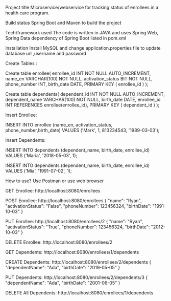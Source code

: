 Project title
Microservice/webservice for tracking status of enrollees in a health care program.

Build status
Spring Boot and Maven to build the project

Tech/framework used
The code is written in JAVA and uses Spring Web, Spring Data dependency of Spring Boot listed in pom.xml

Installation
Install MySQL and change application.properties file to update database url ,username and password

 Create Tables :

 Create table enrollee(
   enrollee_id INT NOT NULL AUTO_INCREMENT,
   name_en VARCHAR(100) NOT NULL,
   activation_status BIT NOT NULL,
   phone_number INT,
   birth_date DATE,
   PRIMARY KEY ( enrollee_id )
);

Create table dependents(
   dependent_id INT NOT NULL AUTO_INCREMENT,
   dependent_name VARCHAR(100) NOT NULL,
   birth_date DATE,
   enrollee_id INT REFERENCES enrollee(enrollee_id),
   PRIMARY KEY ( dependent_id )
);

Insert Enrollee:

INSERT INTO enrollee
   (name_en, activation_status, phone_number,birth_date)
   VALUES
   ('Mark', 1, 813234543, '1989-03-03');

Insert Dependents:

INSERT INTO dependents
(dependent_name, birth_date, enrollee_id)
VALUES
('Maria', '2018-05-03', 1);

INSERT INTO dependents
(dependent_name, birth_date, enrollee_id)
VALUES
('Mia', '1991-07-02', 1);

How to use?
Use Postman or use web browser

GET Enrollee:
http://localhost:8080/enrollees

POST Enrollee:
http://localhost:8080/enrollees
{
    "name": "Ryan",
    "activationStatus": "False",
    "phoneNumber": 123456324,
    "birthDate": "1991-10-03"
}

PUT Enrollee:
http://localhost:8080/enrollees/2
{
    "name": "Ryan",
    "activationStatus": "True",
    "phoneNumber": 123456324,
    "birthDate": "2012-10-03"
}

DELETE Enrollee:
http://localhost:8080/enrollees/2

GET Dependents:
http://localhost:8080/enrollees/1/dependents

CREATE Dependents:
http://localhost:8080/enrollees/2/dependents
{
    "dependentName": "Ada",
    "birthDate": "2019-05-05"
}

PUT Dependents:
http://localhost:8080/enrollees/2/dependents/3
{
    "dependentName": "Ada",
    "birthDate": "2001-06-05"
}

DELETE All Dependents:
http://localhost:8080/enrollees/1/dependents
